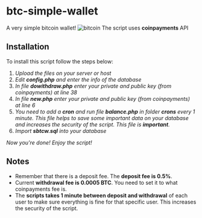 # btc-simple-wallet
A very simple bitcoin wallet!
![bitcoin](https://miro.medium.com/max/1156/1*qhsL7p_ffEc9O6gITiJ4_A.png)
The script uses **coinpayments** API

## Installation
To install this script follow the steps below:
 1. _Upload the files on your server or host_
 2. _Edit **config.php** and enter the info of the database_
 3. _In file **dowithdraw.php** enter your private and public key (from coinpayments) at line 38_
 4. _In file **new.php** enter your private and public key (from coinpayments) at line 6_
 5. _You need to add a **cron** and run file **balance.php** in folder **crons** every 1 minute. This file helps to save some important data on your database and increases the security of the script. This file is **important**._
 6. _Import **sbtcw.sql** into your database_
 
 *Now you're done! Enjoy the script!*
## Notes
 - Remember that there is a deposit fee. The **deposit fee is 0.5%**.
 - Current **withdrawal fee is 0.0005 BTC**. You need to set it to what coinpayments fee is.
 - The **scripts takes 1 minute between deposit and withdrawal** of each user to make sure everything is fine for that specific user. This increases the security of the script.
